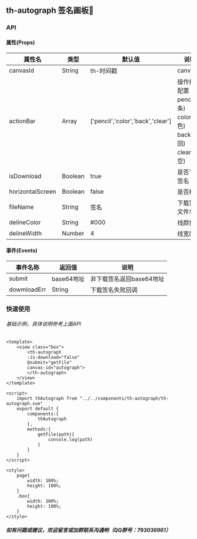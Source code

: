 ## **th-autograph 签名画板🚀**
### **API**
#### **属性(Props)**

| 属性名 | 类型 | 默认值 | 说明 |
| --- | --- | --- | --- |
| canvasId | String | th-时间戳  | canvasId |
|actionBar  | Array | ['pencli','color','back','clear'] | 操作按钮配置：pencli(线条)  color(颜色)  back(返回)  clear(清空) |
| isDownload | Boolean | true | 是否下载签名 |
| horizontalScreen | Boolean | false  | 是否横屏 |
| fileName | String | 签名 | 下载签名文件名称 |
| delineColor | String | #000 | 线颜色 |
| delineWidth | Number | 4 | 线宽度 |

#### **事件(Events)**

| 事件名称 | 返回值 |说明  |
| --- | --- | --- |
| submit | base64地址 | 非下载签名返回base64地址 |
| dowmloadErr | String | 下载签名失败回调 |

### **快速使用**
###### 基础示例，具体说明参考上面API
```
<template>
	<view class="box">
		<th-autograph 
		:is-download="false" 
		@submit="getFile" 
		canvas-id="autograph">
		</th-autograph>
	</view>
</template>

<script>
	import thAutograph from "../../components/th-autograph/th-autograph.vue"
	export default {
		components:{
			thAutograph
		},
		methods:{
			getFile(path){
				console.log(path)
			}
		}
	}
</script>

<style>
	page{
		width: 100%;
		height: 100%;
	}
	.box{
		width: 100%;
		height: 100%;
	}
</style>

```
##### **如有问题或建议，欢迎留言或加群联系沟通哟（QQ群号：793036961）**

